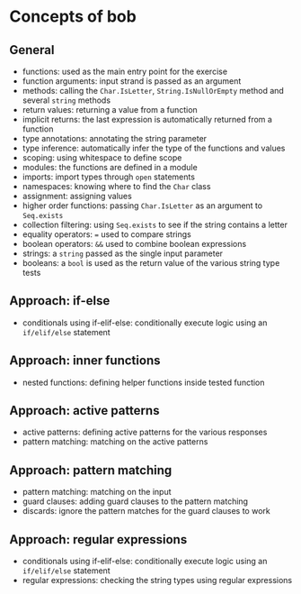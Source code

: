 # Concepts of bob

## General

- functions: used as the main entry point for the exercise
- function arguments: input strand is passed as an argument
- methods: calling the `Char.IsLetter`, `String.IsNullOrEmpty` method and several `string` methods
- return values: returning a value from a function
- implicit returns: the last expression is automatically returned from a function
- type annotations: annotating the string parameter
- type inference: automatically infer the type of the functions and values
- scoping: using whitespace to define scope
- modules: the functions are defined in a module
- imports: import types through `open` statements
- namespaces: knowing where to find the `Char` class
- assignment: assigning values
- higher order functions: passing `Char.IsLetter` as an argument to `Seq.exists`
- collection filtering: using `Seq.exists` to see if the string contains a letter
- equality operators: `=` used to compare strings
- boolean operators: `&&` used to combine boolean expressions
- strings: a `string` passed as the single input parameter
- booleans: a `bool` is used as the return value of the various string type tests

## Approach: if-else

- conditionals using if-elif-else: conditionally execute logic using an `if/elif/else` statement

## Approach: inner functions

- nested functions: defining helper functions inside tested function

## Approach: active patterns

- active patterns: defining active patterns for the various responses
- pattern matching: matching on the active patterns

## Approach: pattern matching

- pattern matching: matching on the input
- guard clauses: adding guard clauses to the pattern matching
- discards: ignore the pattern matches for the guard clauses to work

## Approach: regular expressions

- conditionals using if-elif-else: conditionally execute logic using an `if/elif/else` statement
- regular expressions: checking the string types using regular expressions
